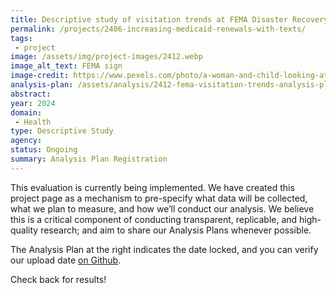 ```yaml
---
title: Descriptive study of visitation trends at FEMA Disaster Recovery Centers
permalink: /projects/2406-increasing-medicaid-renewals-with-texts/
tags: 
 - project
image: /assets/img/project-images/2412.webp 
image_alt_text: FEMA sign
image-credit: https://www.pexels.com/photo/a-woman-and-child-looking-at-a-cell-phone-27177479/
analysis-plan: /assets/analysis/2412-fema-visitation-trends-analysis-plan.pdf
abstract: 
year: 2024
domain:
 - Health
type: Descriptive Study
agency: 
status: Ongoing
summary: Analysis Plan Registration
---
```

This evaluation is currently being implemented. We have created this project page as a mechanism to pre-specify what data will be collected, what we plan to measure, and how we’ll conduct our analysis. We believe this is a critical component of conducting transparent, replicable, and high-quality research; and aim to share our Analysis Plans whenever possible.

The Analysis Plan at the right indicates the date locked, and you can verify our upload date <a class="usa-link usa-link--external" href="https://github.com/gsa-oes/office-of-evaluation-sciences/commits/master/assets/analysis/2406-increasing-medicaid-renewals-analysis-plan.pdf">on Github</a>.

Check back for results!
